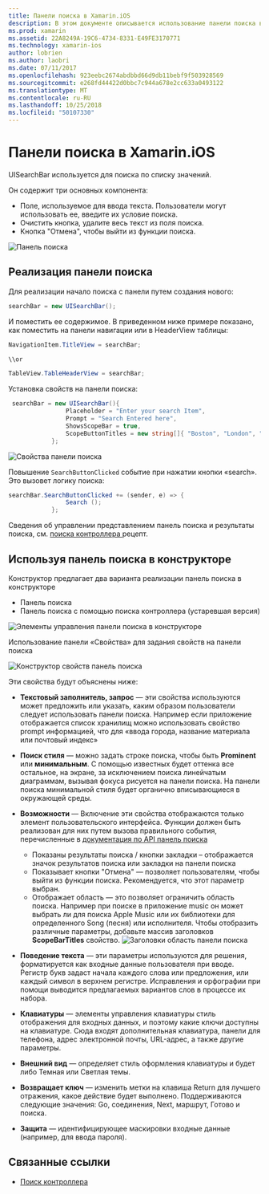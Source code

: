 ```yaml
---
title: Панели поиска в Xamarin.iOS
description: В этом документе описывается использование панели поиска в Xamarin.iOS. В этом примере рассматривается создание панели поиска программным способом и в раскадровке.
ms.prod: xamarin
ms.assetid: 22A8249A-19C6-4734-8331-E49FE3170771
ms.technology: xamarin-ios
author: lobrien
ms.author: laobri
ms.date: 07/11/2017
ms.openlocfilehash: 923eebc2674abdbbd66d9db11bebf9f503928569
ms.sourcegitcommit: e268fd44422d0bbc7c944a678e2cc633a0493122
ms.translationtype: MT
ms.contentlocale: ru-RU
ms.lasthandoff: 10/25/2018
ms.locfileid: "50107330"
---
```

# <a name="search-bars-in-xamarinios"></a>Панели поиска в Xamarin.iOS

UISearchBar используется для поиска по списку значений. 

Он содержит три основных компонента: 

- Поле, используемое для ввода текста. Пользователи могут использовать ее, введите их условие поиска.
- Очистить кнопка, удалите весь текст из поля поиска.
- Кнопка "Отмена", чтобы выйти из функции поиска.

![Панель поиска](searchbar-images/image1.png)

## <a name="implementing-the-search-bar"></a>Реализация панели поиска

Для реализации начало поиска с панели путем создания нового:

```csharp
searchBar = new UISearchBar();
```

И поместить ее содержимое. В приведенном ниже примере показано, как поместить на панели навигации или в HeaderView таблицы:

```csharp
NavigationItem.TitleView = searchBar;

\\or

TableView.TableHeaderView = searchBar;
```

Установка свойств на панели поиска:

```csharp
 searchBar = new UISearchBar(){
                Placeholder = "Enter your search Item",
                Prompt = "Search Entered here",
                ShowsScopeBar = true,
                ScopeButtonTitles = new string[]{ "Boston", "London", "SF" },
            };
```

![Свойства панели поиска](searchbar-images/image6.png)

Повышение `SearchButtonClicked` событие при нажатии кнопки «search». Это вызовет логику поиска:

```csharp
searchBar.SearchButtonClicked += (sender, e) => {
                Search ();
            };
```

Сведения об управлении представлением панель поиска и результаты поиска, см. [поиска контроллера ](https://github.com/xamarin/recipes/tree/master/Recipes/ios/content_controls/search-controller) рецепт.

## <a name="using-the-search-bar-in-the-designer"></a>Используя панель поиска в конструкторе

Конструктор предлагает два варианта реализации панель поиска в конструкторе

- Панель поиска
- Панель поиска с помощью поиска контроллера (устаревшая версия)

![Элементы управления панели поиска в конструкторе](searchbar-images/image2.png)

Использование панели «Свойства» для задания свойств на панели поиска

![Конструктор свойств панель поиска](searchbar-images/image3.png)

Эти свойства будут объяснены ниже:

- **Текстовый заполнитель, запрос** — эти свойства используются может предложить или указать, каким образом пользователи следует использовать панели поиска. Например если приложение отображается список хранилищ можно использовать свойство prompt информацией, что для «ввода города, название материала или почтовый индекс»
- **Поиск стиля** — можно задать строке поиска, чтобы быть **Prominent** или **минимальным**. С помощью известных будет оттенка все остальное, на экране, за исключением поиска линейчатым диаграммам, вызывая фокуса рисуется на панели поиска. На панели поиска минимальной стиля будет органично вписывающиеся в окружающей среды.
- **Возможности** — Включение эти свойства отображаются только элемент пользовательского интерфейса. Функции должен быть реализован для них путем вызова правильного события, перечисленные в [документация по API панель поиска](https://developer.xamarin.com/api/type/UIKit.UISearchBar/)
    - Показаны результаты поиска / кнопки закладки – отображается значок результатов поиска или закладки на панели поиска
    - Показывает кнопки "Отмена" — позволяет пользователям, чтобы выйти из функции поиска. Рекомендуется, что этот параметр выбран.
    - Отображает область — это позволяет ограничить область поиска. Например при поиске в приложение music он может выбрать ли для поиска Apple Music или их библиотеки для определенного Song (песня) или исполнителя. Чтобы отобразить различные параметры, добавьте массив заголовков **ScopeBarTitles** свойство.
    ![Заголовки область панели поиска](searchbar-images/image4.png)

- **Поведение текста** — эти параметры используются для решения, форматируется как входные данные пользователя при вводе. Регистр букв задаст начала каждого слова или предложения, или каждый символ в верхнем регистре. Исправления и орфографии при помощи выводится предлагаемых вариантов слов в процессе их набора.
- **Клавиатуры** — элементы управления клавиатуры стиль отображения для входных данных, и поэтому какие ключи доступны на клавиатуре. Сюда входят дополнительная клавиатура, панели для телефона, адрес электронной почты, URL-адрес, а также другие параметры.
- **Внешний вид** — определяет стиль оформления клавиатуры и будет либо Темная или Светлая темы.
- **Возвращает ключ** — изменить метки на клавиша Return для лучшего отражения, какое действие будет выполнено. Поддерживаются следующие значения: Go, соединения, Next, маршрут, Готово и поиска.
- **Защита** — идентифицирующее маскировки входные данные (например, для ввода пароля).

## <a name="related-links"></a>Связанные ссылки

- [Поиск контроллера](https://github.com/xamarin/recipes/tree/master/Recipes/ios/content_controls/search-controller)
